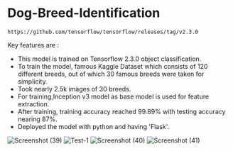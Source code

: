 # Dog-Breed-Identification

	https://github.com/tensorflow/tensorflow/releases/tag/v2.3.0

Key features are :
* This model is trained on Tensorflow 2.3.0 object classification.
* To train the model, famous Kaggle Dataset which consists of 120 different breeds, out of which 30 famous breeds were taken for simplicity.
* Took nearly 2.5k images of 30 breeds.
* For training,Inception v3 model as base model is used for feature extraction.
* After training, training accuracy reached 99.89% with testing accuracy nearing 87%.
* Deployed the model with python and having 'Flask'.

![Screenshot (39)](https://user-images.githubusercontent.com/124882021/235482845-b1318daa-954a-4f4b-950e-f9f7332d3b4f.png)
![Test-1](https://user-images.githubusercontent.com/124882021/235482892-2051dd21-8431-4b6f-85fa-15a6b28b1f4c.jpg)
![Screenshot (40)](https://user-images.githubusercontent.com/124882021/235482911-b90b4aca-f6c5-4b7c-adab-e81c7f760585.png)
![Screenshot (41)](https://user-images.githubusercontent.com/124882021/235482920-3b0433a1-b625-4156-9959-4b8f86a3b51f.png)
